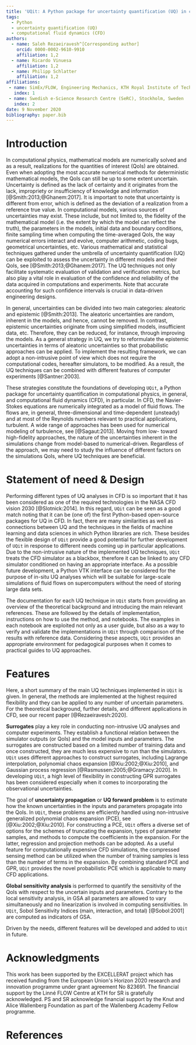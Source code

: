 ```yaml
---
title: 'UQit: A Python package for uncertainty quantification (UQ) in computational fluid dynamics (CFD)'
tags:
  - Python
  - uncertainty quantification (UQ)
  - computational fluid dynamics (CFD)
authors:
  - name: Saleh Rezaeiravesh^[Corresponding author]
    orcid: 0000-0002-9610-9910
    affiliation: 1,2
  - name: Ricardo Vinuesa
    affiliation: 1,2
  - name: Philipp Schlatter
    affiliation: 1,2
affiliations:
 - name: SimEx/FLOW, Engineering Mechanics, KTH Royal Institute of Technology,
   index: 1
 - name: Swedish e-Science Research Centre (SeRC), Stockholm, Sweden
   index: 2
date: 9 November 2020
bibliography: paper.bib
---
```



# Introduction
In computational physics, mathematical models are numerically solved and as a result, realizations for the quantities of interest (QoIs) are obtained. 
Even when adopting the most accurate numerical methods for deterministic mathematical models, the QoIs can still be up to some extent uncertain. 
Uncertainty is defined as the lack of certainty and it originates from the lack, impropriety or insufficiency of knowledge and information [@Smith:2013;@Ghanem:2017].
It is important to note that uncertainty is different from error, which is defined as the deviation of a realization from a reference true value. 
In computational models, various sources of uncertainties may exist.
These include, but not limited to, the fidelity of the mathematical model (i.e. the extent by which the model can reflect the truth), the parameters in the models, initial data and boundary conditions, finite sampling time when computing the time-averaged QoIs, the way numerical errors interact and evolve, computer arithmetic, coding bugs, geometrical uncertainties, etc. 
Various mathematical and statistical techniques gathered under the umbrella of uncertainty quantification (UQ) can be exploited to assess the uncertainty in different models and their QoIs, see [@Smith:2013;@Ghanem:2017]. 
The UQ techniques not only facilitate systematic evaluation of validation and verification metrics, but also play a vital role in evaluation of the confidence and reliability of the data acquired in computations and experiments. 
Note that accurate accounting for such confidence intervals is crucial in data-driven engineering designs. 


In general, uncertainties can be divided into two main categories: aleatoric and epistemic [@Smith:2013]. 
The aleatoric uncertainties are random, inherent in the models, and hence, cannot be removed.
In contrast, epistemic uncertainties originate from using simplified models, insufficient data, etc.
Therefore,  they can be reduced, for instance, through improving the models. 
As a general strategy in UQ, we try to reformulate the epistemic uncertainties in terms of aleatoric uncertainties so that probabilistic approaches can be applied. 
To implement the resulting framework, we can adopt a non-intrusive point of view which does not require the computational codes, hereafter simulators, to be modified.
As a result, the UQ techniques can be combined with different features of computer experiments [@Santner:2003].


These strategies constitute the foundations of developing `UQit`, a Python package for uncertainty quantification in computational physics, in general, and computational fluid dynamics (CFD), in particular. 
In CFD, the Navier-Stokes equations are numerically integrated as a model of fluid flows. 
The flows are, in general, three-dimensional and time-dependent (unsteady) and at most of the Reynolds numbers relevant to practical applications, turbulent. 
A wide range of approaches has been used for numerical modeling of turbulence, see [@Sagaut:2013].
Moving from low- toward high-fidelity approaches, the nature of the uncertainties inherent in the simulations change from model-based to numerical-driven. 
Regardless of the approach, we may need to study the influence of different factors on the simulations QoIs, where UQ techniques are beneficial. 


# Statement of need \& Design
Performing different types of UQ analyses in CFD is so important that it has been considered as one of the required technologies in the NASA CFD vision 2030 [@Slotnick:2014].
In this regard, `UQit` can be seen as a good match noting that it can be (one of) the first Python-based open-source packages for UQ in CFD.
In fact, there are many similarities as well as connections between UQ and the techniques in the fields of machine learning and data sciences in which Python libraries are rich. 
These besides the flexible design of `UQit` provide a good potential for further development of `UQit` in response to different needs coming up in particular applications. 
Due to the non-intrusive nature of the implemented UQ techniques, `UQit` treats the CFD simulator as a blackbox, therefore it can be linked to any CFD simulator conditioned on having an appropriate interface.
As a possible future development, a Python VTK interface can be considered for the purpose of in-situ UQ analyses which will be suitable for large-scale simulations of fluid flows on supercomputers without the need of storing large data sets.

The documentation for each UQ technique in `UQit` starts from providing an overview of the theoretical background and introducing the main relevant references. 
These are followed by the details of implementation, instructions on how to use the method, and notebooks.
The examples in each notebook are exploited not only as a user guide, but also as a way to verify and validate the implementations in `UQit` through comparison of the results with reference data. 
Considering these aspects, `UQit` provides an appropriate environment for pedagogical purposes when it comes to practical guides to UQ approaches.  


# Features
Here, a short summary of the main UQ techniques implemented in `UQit` is given. 
In general, the methods are implemented at the highest required flexibility and they can be applied to any number of uncertain parameters. 
For the theoretical background, further details, and different applications in CFD, see our recent paper [@Rezaeiravesh:2020].

**Surrogates** play a key role in conducting non-intrusive UQ analyses and computer experiments.
They establish a functional relation between the simulator outputs (or QoIs) and the model inputs and parameters. 
The surrogates are constructed based on a limited number of training data and once constructed, they are much less expensive to run than the simulators. 
`UQit` uses different approaches to construct surrogates, including Lagrange interpolation, polynomial chaos expansion [@Xiu:2002;@Xiu:2010], and Gaussian process regression [@Rasmussen:2005;@Gramacy:2020]. 
In developing `UQit`, a high level of flexibility in constructing GPR surrogates has been considered especially when it comes to incorporating the observational uncertainties.


The goal of **uncertainty propagation** or **UQ forward problem** is to estimate how the known uncertainties in the inputs and parameters propagate into the QoIs. 
In `UQit`, these problems are efficiently handled using non-intrusive generalized polynomial chaos expansion (PCE), see [@Xiu:2002;@Xiu:2010]. 
For constructing a PCE, `UQit` offers a diverse set of options for the schemes of truncating the expansion, types of parameter samples, and methods to compute the coefficients in the expansion.
For the latter, regression and projection methods can be adopted. 
As a useful feature for computationally expensive CFD simulations, the compressed sensing method can be utilized when the number of training samples is less than the number of terms in the expansion. 
By combining standard PCE and GPR, `UQit` provides the novel probabilistic PCE which is applicable to many CFD applications. 
    
    
**Global sensitivity analysis** is performed to quantify the sensitivity of the QoIs with respect to the uncertain inputs and parameters. 
Contrary to the local sensitivity analysis, in GSA all parameters are allowed to vary simultaneously and no linearization is involved in computing sensitivities. 
In `UQit`, Sobol Sensitivity Indices (main, interaction, and total) [@Sobol:2001] are computed as indicators of GSA. 

Driven by the needs, different features will be developed and added to `UQit` in future.


# Acknowledgments
This work has been supported by the EXCELLERAT project which has received funding from the European Union's Horizon 2020 research and innovation programme under grant agreement No 823691.
The financial support by the Linn&#233; FLOW Centre at KTH for SR is gratefully acknowledged.
PS and SR acknowledge financial support by the Knut and Alice Wallenberg Foundation as part of the Wallenberg Academy Fellow programme.


# References
